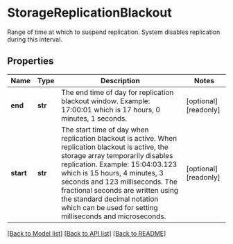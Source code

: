 # StorageReplicationBlackout

Range of time at which to suspend replication. System disables replication during this interval. 
## Properties
Name | Type | Description | Notes
------------ | ------------- | ------------- | -------------
**end** | **str** | The end time of day for replication blackout window. Example: 17:00:01 which is 17 hours, 0 minutes, 1 seconds.    | [optional] [readonly] 
**start** | **str** | The start time of day when replication blackout is active. When replication blackout is active, the storage array temporarily disables replication. Example: 15:04:03.123 which is 15 hours, 4 minutes, 3 seconds and 123 milliseconds. The fractional seconds are written using the standard decimal notation which can be used for setting milliseconds and microseconds.     | [optional] [readonly] 

[[Back to Model list]](../README.md#documentation-for-models) [[Back to API list]](../README.md#documentation-for-api-endpoints) [[Back to README]](../README.md)


